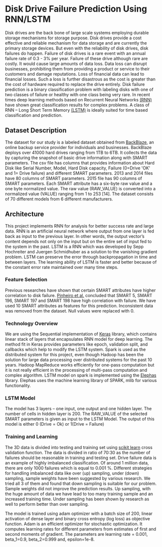 # Disk Drive Failure Prediction Using RNN/LSTM
Disk drives are the back bone of large scale systems employing durable storage mechanisms for storage purpose. Disk drives provide a cost effective and reliable mechanism for data storage and are currently the primary storage devices. But even with the reliability of disk drives, disk failures do happen. Failure of disk drives is a rare event with an annual failure rate of 0.3 - 3% per year. Failure of these drive although rare are costly. It would cause large amounts of data loss. Data loss can disrupt businesses, prohibiting them from providing a product or service to their customers and damage reputations. Loss of financial data can lead to financial losses. Such a loss is further disastrous as the cost is greater than the cost of hardware required to replace the drive entirely. Disk failure prediction is a binary classification problem with labeling disks with one of two classes of failure or healthy with one class being very rare. In recent times deep learning methods based on Recurrent Neural Networks [(RNN)](https://en.wikipedia.org/wiki/Recurrent_neural_network) have shown great classification results for complex problems. A class of RNN – Long Short Term Memory [(LSTM)](https://en.wikipedia.org/wiki/Long_short-term_memory) is ideally suited for time based classification and prediction.

## Dataset Description
The dataset for our study is a labeled dataset obtained from [BackBlaze](https://www.backblaze.com), an online backup service provider for individuals and businesses. BackBlaze deploys over 41000 hard drives ranging from 1TB to 6TB. It collects the data by capturing the snapshot of basic drive information along with SMART parameters. The csv file has columns that provides information about Hard Disk like Serial Number, Model, Hard Disk capacity, Failure (0=Drive 'OK' and 1= Drive failure) and different SMART parameters. 2013 and 2014 files have 80 columns of SMART parameters. 2015 file has 90 columns of SMART parameters. Each SMART attribute has a six-byte raw value and a one byte normalized value. The raw value (RAW_VALUE) is converted into a normalized value (VALUE) ranging from 1 to 253 [14]. The dataset consists of 70 different models from 6 different manufacturers.

## Architecture
This project implements RNN for analysis for better success rate and large data. RNN is an artificial neural network where output from one layer is fed back as input to the previous layer. In other words, the output vector’s content depends not only on the input but on the entire set of input fed to the system in the past. LSTM is a RNN which was developed by Sepp Hochreiter and Juergen Schmidhuber as a solution to the vanishing gradient problem. LSTM can preserve the error through backpropagation in time and between layers. The learning ability of LSTM is faster and better because of the constant error rate maintained over many time steps.

### Feature Selection
Previous researches have shown that certain SMART attributes have higher correlation to disk failure. [Pinheiro et al.](http://dl.acm.org/citation.cfm?id=1267905) concluded that SMART 5, SMART 196, SMART 197 and SMART 198 have high correlation with failure. We have used 10 SMART attributes as features for this prediction. Inconsistent data was removed from the dataset. Null values were replaced with 0.

### Technology Overview
We are using the Sequential implementation of [Keras](https://keras.io) library, which contains linear stack of layers that encapsulates RNN model for deep learning. The method fit in Keras provides parameters like epoch, validation split, and callbacks which help to modify the LSTM system. Spark is used as the distributed system for this project, even though Hadoop has been the solution for large data processing over distributed systems for the past 10 years. Hadoop MapReduce works efficiently for one-pass computation but it is not really efficient in the processing of multi-pass computation and complex algorithm. LSTM model on spark is implemented using the [Elephas](https://github.com/maxpumperla/elephas) library. Elephas uses the machine learning library of SPARK, mlib for various functionality.

### LSTM Model
The model has 3 layers – one input, one output and one hidden layer. The number of cells in hidden layer is 200. The RAW_VALUE of the selected SMART parameters is given as input to the LSTM Model. The output of this model is either 0 (Drive = Ok) or 1(Drive = Failure)

### Training and Learning 
The 3D data is divided into testing and training set using [scikit learn](http://scikit-learn.org) cross validation function. The data is divided in ratio of 70:30 as the number of failures should be reasonable in training and testing set. Drive failure data is an example of highly imbalanced classification. Of around 1 million data, there are only 1000 failures which is equal to 0.001 %. Different strategies for handling imbalanced data like over (up) sampling, under (down) sampling, sample weights have been suggested by various research. We tried all 3 of them and found that down sampling is suitable for our problem. Sample weights did not improve the prediction results. Up sampling, with the huge amount of data we have lead to too many training sample and an increased training time. Under sampling has been shown by research as well to perform better than over sampling.

The model is trained using adam optimizer with a batch size of 200, linear activation of dense layer and binary cross entropy (log loss) as objective function. Adam is an efficient optimizer for stochastic optimization. It computes learning rates for different parameters from estimates of first and second moments of gradient. The parameters are learning rate = 0.001, beta_1=0.9, beta_2=0.999 and, epsilon=1e-8.
